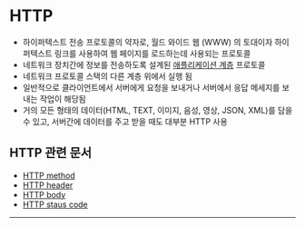 # HTTP

- 하이퍼텍스트 전송 프로토콜의 약자로, 월드 와이드 웹 (WWW) 의 토대이자 하이퍼텍스트 링크를 사용하여 웹 페이지를 로드하는데 사용되는 프로토콜
- 네트워크 장치간에 정보를 전송하도록 설계된 [애플리케이션 계층](../../미완성%20문서/OSI%207계층.md) 프로토콜
- 네트워크 프로토콜 스택의 다른 계층 위에서 실행 됨
- 일반적으로 클라이언트에서 서버에게 요청을 보내거나 서버에서 응답 메세지를 보내는 작업이 해당됨
- 거의 모든 형태의 데이터(HTML, TEXT, 이미지, 음성, 영상, JSON, XML)를 담을 수 있고, 서버간에 데이터를 주고 받을 때도 대부분 HTTP 사용


## HTTP 관련 문서
- [HTTP method](HTTP%20method.md)
- [HTTP header](../../미완성%20문서/HTTP%20header.md)
- [HTTP body](../../미완성%20문서/HTTP%20body.md)
- [HTTP staus code](HTTP%20staus%20code.md)






---
